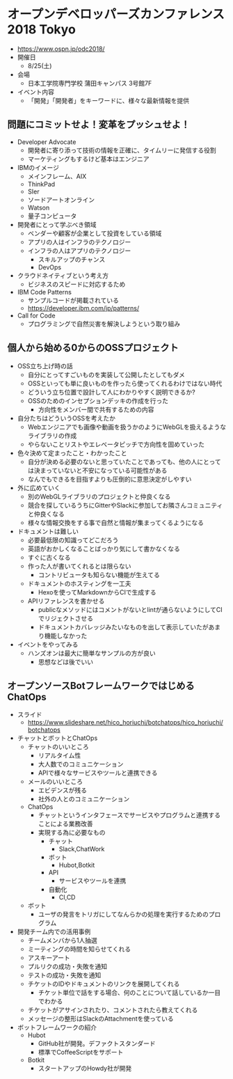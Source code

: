 # オープンデベロッパーズカンファレンス2018 Tokyo

- https://www.ospn.jp/odc2018/
- 開催日
    - 8/25(土)
- 会場
    - 日本工学院専門学校 蒲田キャンパス 3号館7F
- イベント内容
    - 「開発」「開発者」をキーワードに、様々な最新情報を提供

## 問題にコミットせよ！変革をプッシュせよ！

- Developer Advocate
    - 開発者に寄り添って技術の情報を正確に、タイムリーに発信する役割
    - マーケティングもするけど基本はエンジニア
- IBMのイメージ
    - メインフレーム、AIX
    - ThinkPad
    - SIer
    - ソードアートオンライン
    - Watson
    - 量子コンピュータ
- 開発者にとって学ぶべき領域
    - ベンダーや顧客が企業として投資をしている領域
    - アプリの人はインフラのテクノロジー
    - インフラの人はアプリのテクノロジー
        - スキルアップのチャンス
        - DevOps
- クラウドネイティブという考え方
    - ビジネスのスピードに対応するため
- IBM Code Patterns
    - サンプルコードが掲載されている
    - https://developer.ibm.com/jp/patterns/
- Call for Code
    - プログラミングで自然災害を解決しようという取り組み

## 個人から始める0からのOSSプロジェクト

- OSS立ち上げ時の話
    - 自分にとってすごいものを実装して公開したとしてもダメ
    - OSSといっても単に良いものを作ったら使ってくれるわけではない時代
    - どういう立ち位置で設計して人にわかりやすく説明できるか?
    - OSSのためのインセプションデッキの作成を行った
        - 方向性をメンバー間で共有するための内容
- 自分たちはどういうOSSを考えたか
    - Webエンジニアでも画像や動画を扱うかのようにWebGLを扱えるようなライブラリの作成
    - やらないことリストやエレベータピッチで方向性を固めていった
- 色々決めて定まったこと・わかったこと
    - 自分が決める必要のないと思っていたことであっても、他の人にとっては決まっていないと不安になっている可能性がある
    - なんでもできるを目指すよりも圧倒的に意思決定がしやすい
- 外に広めていく
    - 別のWebGLライブラリのプロジェクトと仲良くなる
    - 競合を探しているうちにGitterやSlackに参加してお隣さんコミュニティと仲良くなる
    - 様々な情報交換をする事で自然と情報が集まってくるようになる
- ドキュメントは難しい
    - 必要最低限の知識ってどこだろう
    - 英語がおかしくなることばっかり気にして書かなくなる
    - すぐに古くなる
    - 作った人が書いてくれるとは限らない
        - コントリビュータも知らない機能が生えてる
    - ドキュメントのホスティングを一工夫
        - Hexoを使ってMarkdownからCIで生成する
    - APIリファレンスを書かせる
        - publicなメソッドにはコメントがないとlintが通らないようにしてCIでリジェクトさせる
        - ドキュメントカバレッジみたいなものを出して表示していたがあまり機能しなかった
- イベントをやってみる
    - ハンズオンは最大に簡単なサンプルの方が良い
        - 思想などは後でいい

## オープンソースBotフレームワークではじめるChatOps

- スライド
    - https://www.slideshare.net/hico_horiuchi/botchatops/hico_horiuchi/botchatops
- チャットとボットとChatOps
    - チャットのいいところ
        - リアルタイム性
        - 大人数でのコミュニケーション
        - APIで様々なサービスやツールと連携できる
    - メールのいいところ
        - エビデンスが残る
        - 社外の人とのコミュニケーション
    - ChatOps
        - チャットというインタフェースでサービスやプログラムと連携することによる業務改善
        - 実現する為に必要なもの
            - チャット
                - Slack,ChatWork
            - ボット
                - Hubot,Botkit
            - API
                - サービスやツールを連携
            - 自動化
                - CI,CD
    - ボット
        - ユーザの発言をトリガにしてなんらかの処理を実行するためのプログラム
- 開発チーム内での活用事例
    - チームメンバから1人抽選
    - ミーティングの時間を知らせてくれる
    - アスキーアート
    - プルリクの成功・失敗を通知
    - テストの成功・失敗を通知
    - チケットのIDやドキュメントのリンクを展開してくれる
        - チケット単位で話をする場合、何のことについて話しているか一目でわかる
    - チケットがアサインされたり、コメントされたら教えてくれる
    - メッセージの整形はSlackのAttachmentを使っている
- ボットフレームワークの紹介
    - Hubot
        - GitHub社が開発。デファクトスタンダード
        - 標準でCoffeeScriptをサポート
    - Botkit
        - スタートアップのHowdy社が開発
